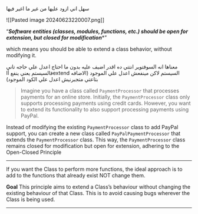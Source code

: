 سهل اني ازود عليها من غير ما اغير فيها

![[Pasted image 20240623220007.png]]


 “***Software entities (classes, modules, functions, etc.) should be open for extension, but closed for modification****”

which means you should be able to extend a class behavior, without modifying it.



معناها انه السوفتوير انتتي ده اقدر اضيف عليه بدون ما احتاج اعدل علي حاجه تاني فالسيستم 
يعني ينفع أاextend السيستم لاكن مينفعش اعدل علي الموجود 
(الاضافه بتاعتي متجبرنيش اعدل علي الكود الموجود)


> Imagine you have a class called `PaymentProcessor` that processes payments for an online store. Initially, the `PaymentProcessor` class only supports processing payments using credit cards. However, you want to extend its functionality to also support processing payments using PayPal.

Instead of modifying the existing `PaymentProcessor` class to add PayPal support, you can create a new class called `PayPalPaymentProcessor` that extends the `PaymentProcessor` class. This way, the `PaymentProcessor` class remains closed for modification but open for extension, adhering to the Open-Closed Principle

---
If you want the Class to perform more functions, the ideal approach is to add to the functions that already exist NOT change them.

**Goal**
This principle aims to extend a Class’s behaviour without changing the existing behaviour of that Class. This is to avoid causing bugs wherever the Class is being used.

-----------
